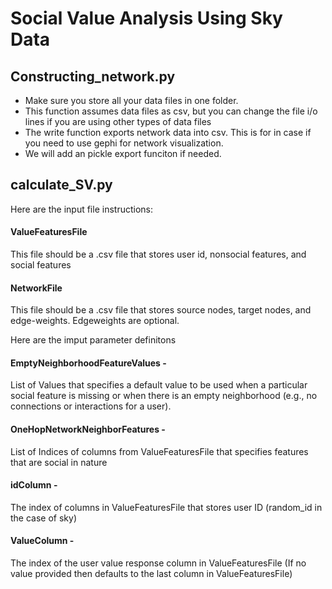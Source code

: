 # Social Value Analysis Using Sky Data
## Constructing_network.py 
- Make sure you store all your data files in one folder. 
- This function assumes data files as csv, but you can change the file i/o lines if you are using other types of data files
- The write function exports network data into csv. This is for in case if you need to use gephi for network visualization. 
- We will add an pickle export funciton if needed. 

## calculate_SV.py
Here are the input file instructions:
#### ValueFeaturesFile
This file should be a .csv file that stores user id, nonsocial features, and social features

#### NetworkFile
This file should be a .csv file that stores source nodes, target nodes, and edge-weights. Edgeweights are optional. 

Here are the imput parameter definitons
#### EmptyNeighborhoodFeatureValues - 
List of Values that specifies a default value to be used when a particular social feature is missing or when there is an empty 
neighborhood (e.g., no connections or interactions for a user).

#### OneHopNetworkNeighborFeatures - 
List of Indices of columns from ValueFeaturesFile that specifies features that are social in nature

#### idColumn - 
The index of columns in ValueFeaturesFile that stores user ID (random_id in the case of sky)

#### ValueColumn - 
The index of the user value response column in ValueFeaturesFile (If no value provided then defaults to the last column in ValueFeaturesFile)
